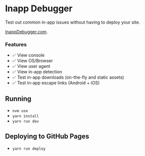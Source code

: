 # Inapp Debugger

Test out common in-app issues without having to deploy your site.

[InappDebugger.com](https:inappdebugger.com).

### Features

- ✅ View console
- ✅ View OS/Browser
- ✅ View user agent
- ✅ View in-app detection
- ✅ Test in-app downloads (on-the-fly and static assets)
- ✅ Test in-app escape links (Android + iOS)

## Running

- `nvm use`
- `yarn install`
- `yarn run dev`

## Deploying to GitHub Pages

- `yarn run deploy`
